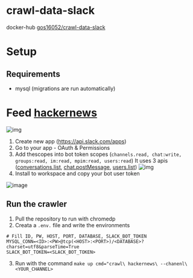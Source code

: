 crawl-data-slack
=======
docker-hub [gos16052/crawl-data-slack](https://hub.docker.com/r/gos16052/crawl-data-slack)

# Setup
## Requirements
- mysql (migrations are run automatically)

# Feed [hackernews](https://news.ycombinator.com/news)

![img](https://user-images.githubusercontent.com/13393411/132940346-4753e779-a5bb-434a-9a75-f0d3d3df0254.png)


1. Create new app (https://api.slack.com/apps)
2. Go to your app - OAuth & Permissions
3. Add thescopes into bot token scopes
(`channels.read, chat:write, groups:read, im:read, mpim:read, users:read`)
It uses 3 apis ([conversations.list](https://api.slack.com/methods/conversations.list), [chat.postMessage](https://api.slack.com/methods/chat.postMessage), [users.list](https://api.slack.com/methods/users.list))
![img](https://user-images.githubusercontent.com/13393411/132941304-5388ddfd-85eb-4fa2-97e9-28c51e6463e4.png)
4. Install to workspace and copy your bot user token

![image](https://user-images.githubusercontent.com/13393411/132941333-21a2e9f3-8c48-43b2-bbe2-c640aa33e506.png)

## Run the crawler

1. Pull the repository to run with chromedp
2. Creata a `.env.` file and write the environments
```
# Fill ID, PW, HOST, PORT, DATABASE, SLACK_BOT_TOKEN
MYSQL_CONN=<ID>:<PW>@tcp(<HOST>:<PORT>)/<DATABASE>?charset=utf8&parseTime=True
SLACK_BOT_TOKEN=<SLACK_BOT_TOKEN>
```

3. Run with the command `make up cmd="crawl\ hackernews\ --chanenl\ <YOUR_CHANNEL>`

